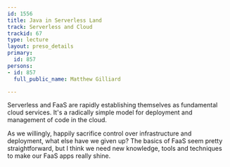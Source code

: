 ```yaml
---
id: 1556
title: Java in Serverless Land
track: Serverless and Cloud
trackid: 67
type: lecture
layout: preso_details
primary:
  id: 857
persons:
- id: 857
  full_public_name: Matthew Gilliard

---
```

Serverless and FaaS are rapidly establishing themselves as fundamental cloud services. It's a radically simple model for deployment and management of code in the cloud.

As we willingly, happily sacrifice control over infrastructure and deployment, what else have we given up? The basics of FaaS seem pretty straightforward, but I think we need new knowledge, tools and techniques to make our FaaS apps really shine.